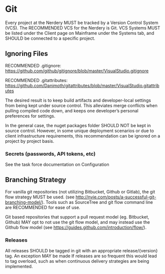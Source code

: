 Git
===========================================

Every project at the Nerdery MUST be tracked by a Version Control System (VCS). The RECOMMENDED VCS for the Nerdery is Git. VCS Systems MUST be listed under the Client page on Mainframe under the Systems tab, and SHOULD be connected to a specific project.

Ignoring Files
-------------------------------------------
RECOMMENDED .gitignore:
https://github.com/github/gitignore/blob/master/VisualStudio.gitignore

RECOMMENDED .gitattributes:
https://github.com/Danimoth/gitattributes/blob/master/VisualStudio.gitattributes

The desired result is to keep build artifacts and developer-local settings from being kept under source control. This alleviates merge conflicts when pulling compiled code down, and keeps one developer’s personal preferences for settings. 

In the general case, the nuget packages folder SHOULD NOT be kept in source control. However, in some unique deployment scenarios or due to client infrastructure requirements, this recommendation can be ignored on a project by project basis.

### Secrets (passwords, API tokens, etc)
See the task force documentation on Configuration

Branching Strategy
-------------------------------------------
For vanilla git repositories (not utilizing Bitbucket, Github or Gitlab), the git flow strategy MUST be used. (see http://nvie.com/posts/a-successful-git-branching-model/). Tools such as SourceTree and git flow command line are RECOMMENDED for ease of use. 

Git based repositories that support a pull request model (eg. Bitbucket, Github) MAY opt to not use the git flow model, and may instead use the Github flow model (see https://guides.github.com/introduction/flow/).

### Releases
All releases SHOULD be tagged in git with an appropriate release/{version} tag. An exception MAY be made If releases are so frequent this would lead to tag overload, such as when continuous delivery strategies are being implemented.
